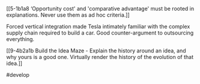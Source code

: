 [[5-1b1a8 ‘Opportunity cost' and 'comparative advantage' must be rooted in explanations. Never use them as ad hoc criteria.]]

Forced vertical integration made Tesla intimately familiar with the complex supply chain required to build a car. Good counter-argument to outsourcing everything.

[[9-4b2a1b Build the Idea Maze - Explain the history around an idea, and why yours is a good one. Virtually render the history of the evolution of that idea.]]

#develop 